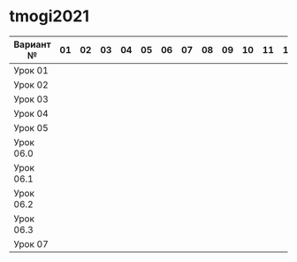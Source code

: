 # tmogi2021

| Вариант №  | 01 | 02 | 03 | 04 | 05 | 06 | 07 | 08 | 09 | 10 | 11 | 12 | 13 | 14 | 15 | 16 | 17 | 18 | 19 | 20 |
| -------    | -- | -- | -- | -- | -- | -- | -- | -- | -- | -- | -- | -- | -- | -- | -- | -- | -- | -- | -- | -- |
| Урок 01    |    |    |    |    |    |    |    |    |    |    |    |    |    |    |    |    |    |    |    |    |
| Урок 02    |    |    |    |    |    |    |    |    |    |    |    |    |    |    |    |    |    |    |    |    |
| Урок 03    |    |    |    |    |    |    |    |    |    |    |    |    |    |    |    |    |    |    |    |    |
| Урок 04    |    |    |    |    |    |    |    |    |    |    |    |    |    |    |    |    |    |    |    |    |
| Урок 05    |    |    |    |    |    |    |    |    |    |    |    |    |    |    |    |    |    |    |    |    |
| Урок 06.0  |    |    |    |    |    |    |    |    |    |    |    |    |    |    |    |    |    |    |    |    |
| Урок 06.1  |    |    |    |    |    |    |    |    |    |    |    |    |    |    |    |    |    |    |    |    |
| Урок 06.2  |    |    |    |    |    |    |    |    |    |    |    |    |    |    |    |    |    |    |    |    |
| Урок 06.3  |    |    |    |    |    |    |    |    |    |    |    |    |    |    |    |    |    |    |    |    |
| Урок 07    |    |    |    |    |    |    |    |    |    |    |    |    |    |    |    |    |    |    |    |    |

